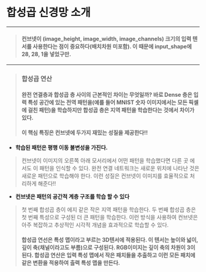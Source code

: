# 합성곱 신경망 소개
------------------------------
> #### 컨브넷이 (image_height, image_width, image_channels) 크기의 입력 텐서를 사용한다는 점이 중요하다(배치차원 미포함). 이 때문에 input_shape에 28, 28, 1을 넣었구만.
-----------------------------
> ### 합성곱 연산
> #### 완전 연결층과 합성곱 층 사이의 근본적인 차이는 무엇일까? 바로 Dense 층은 입력 특성 공간에 있는 전역 패턴을(예를 들어 MNIST 숫자 이미지에서는 모든 픽셀에 걸친 패턴)을 학습하지만 합성곱 층은 지역 패턴을 학습한다는 것에서 차이가 있다.
> #### 이 핵심 특징은 컨브넷에 두가지 재밌는 성질을 제공한다!!
* **학습된 패턴은 평행 이동 불변성을 가진다.**
> 컨브넷이 이미지의 오른쪽 아래 모서리에서 어떤 패턴을 학습했다면 다른 곳 에서도 이 패턴을 인식할 수 있다. 완전 연결 네트워크는 새로운 위치에 나타난 것은 새로운 패턴으로 학습해야 한다. 이런 성질은 컨브넷이 이미지를 효율적으로 처리하게 해준다!!
* **컨브넷은 패턴의 공간적 계층 구조를 학습 할 수 있다**
> 첫 번째 합성곱 층이 에지 같은 작은 지역 패턴을 학습한다. 두 번째 합성곱 층은 첫 번째 특성으로 구성된 더 큰 패턴을 학습한다. 이런 방식을 사용하여 컨브넷은 아주 복잡하고 추상적인 시각적 개념을 효과적으로 학습할 수 있다.
> #### 합성곱 연선은 특성 맵이라고 부르는 3D텐서에 적용된다. 이 텐서는 높이와 넓이, 깊이 축(채널이라고도 부름)으로 구성된다. RGB이미지는 깊이 축의 차원이 3이된다. 합성곱 연산은 입력 특성 맵에서 작은 패치들을 추출하고 이런 모든 패치에 같은 변환을 적용하여 출력 특성 맵을 만든다.
